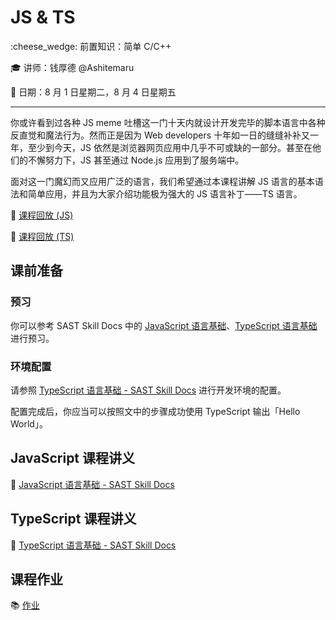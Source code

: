 # JS & TS

:cheese_wedge: 前置知识：简单 C/C++

:mortar_board: 讲师：钱厚德 @Ashitemaru

:date: 日期：8 月 1 日星期二，8 月 4 日星期五

---

你或许看到过各种 JS meme 吐槽这一门十天内就设计开发完毕的脚本语言中各种反直觉和魔法行为。然而正是因为 Web developers 十年如一日的缝缝补补又一年，至少到今天，JS 依然是浏览器网页应用中几乎不可或缺的一部分。甚至在他们的不懈努力下，JS 甚至通过 Node.js 应用到了服务端中。

面对这一门魔幻而又应用广泛的语言，我们希望通过本课程讲解 JS 语言的基本语法和简单应用，并且为大家介绍功能极为强大的 JS 语言补丁——TS 语言。

:movie_camera: [课程回放 (JS)](https://www.bilibili.com/video/BV1Ep4y1V7k7)

:movie_camera: [课程回放 (TS)](https://www.bilibili.com/video/BV1Gh4y1w7Ng)

## 课前准备

### 预习

你可以参考 SAST Skill Docs 中的 [JavaScript 语言基础](https://docs.net9.org/languages/javascript/)、[TypeScript 语言基础](https://docs.net9.org/languages/typescript/) 进行预习。

### 环境配置

请参照 [TypeScript 语言基础 - SAST Skill Docs](https://docs.net9.org/languages/typescript) 进行开发环境的配置。

配置完成后，你应当可以按照文中的步骤成功使用 TypeScript 输出「Hello World」。

## JavaScript 课程讲义

:memo: [JavaScript 语言基础 - SAST Skill Docs](https://docs.net9.org/languages/javascript/)

## TypeScript 课程讲义

:memo: [TypeScript 语言基础 - SAST Skill Docs](https://docs.net9.org/languages/typescript/)

## 课程作业

:books: [作业](https://github.com/sast-summer-training-2023/sast-ts)